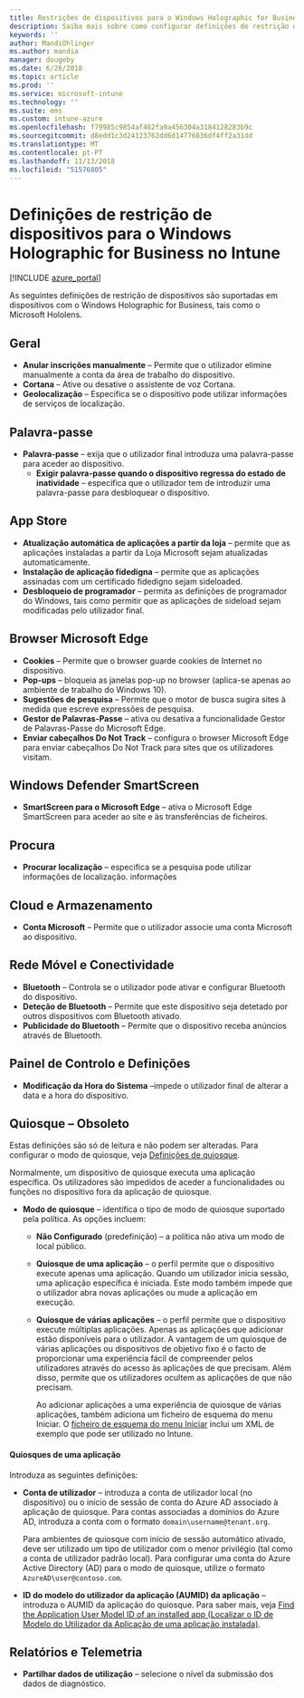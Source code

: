 ```yaml
---
title: Restrições de dispositivos para o Windows Holographic for Business no Microsoft Intune – Azure | Microsoft Docs
description: Saiba mais sobre como configurar definições de restrição de dispositivos no Microsoft Intune para Windows Holographic for Business, incluindo anular a inscrição, geolocalização, palavras-passe, instalar aplicações a partir da App Store, cookies e pop-ups no Microsoft Edge, Windows Defender, pesquisa, cloud e armazenamento, conectividade bluetooth, hora do sistema e dados de utilização no Azure.
keywords: ''
author: MandiOhlinger
ms.author: mandia
manager: dougeby
ms.date: 6/26/2018
ms.topic: article
ms.prod: ''
ms.service: microsoft-intune
ms.technology: ''
ms.suite: ems
ms.custom: intune-azure
ms.openlocfilehash: f79985c9854af462fa9a456304a3184128283b9c
ms.sourcegitcommit: d8edd1c3d24123762dd6d14776836df4ff2a31dd
ms.translationtype: MT
ms.contentlocale: pt-PT
ms.lasthandoff: 11/13/2018
ms.locfileid: "51576805"
---
```

# <a name="device-restriction-settings-for-windows-holographic-for-business-in-intune"></a>Definições de restrição de dispositivos para o Windows Holographic for Business no Intune

[!INCLUDE [azure_portal](./includes/azure_portal.md)]

As seguintes definições de restrição de dispositivos são suportadas em dispositivos com o Windows Holographic for Business, tais como o Microsoft Hololens.

## <a name="general"></a>Geral

- **Anular inscrições manualmente** – Permite que o utilizador elimine manualmente a conta da área de trabalho do dispositivo.
- **Cortana** – Ative ou desative o assistente de voz Cortana.
- **Geolocalização** – Especifica se o dispositivo pode utilizar informações de serviços de localização.

## <a name="password"></a>Palavra-passe
-   **Palavra-passe** – exija que o utilizador final introduza uma palavra-passe para aceder ao dispositivo.
    -   **Exigir palavra-passe quando o dispositivo regressa do estado de inatividade** – especifica que o utilizador tem de introduzir uma palavra-passe para desbloquear o dispositivo.

## <a name="app-store"></a>App Store

-   **Atualização automática de aplicações a partir da loja** – permite que as aplicações instaladas a partir da Loja Microsoft sejam atualizadas automaticamente.
-   **Instalação de aplicação fidedigna** – permite que as aplicações assinadas com um certificado fidedigno sejam sideloaded.
-   **Desbloqueio de programador** – permita as definições de programador do Windows, tais como permitir que as aplicações de sideload sejam modificadas pelo utilizador final.

## <a name="microsoft-edge-browser"></a>Browser Microsoft Edge

-   **Cookies** – Permite que o browser guarde cookies de Internet no dispositivo.
-   **Pop-ups** – bloqueia as janelas pop-up no browser (aplica-se apenas ao ambiente de trabalho do Windows 10).
-   **Sugestões de pesquisa** – Permite que o motor de busca sugira sites à medida que escreve expressões de pesquisa.
-   **Gestor de Palavras-Passe** – ativa ou desativa a funcionalidade Gestor de Palavras-Passe do Microsoft Edge.
- **Enviar cabeçalhos Do Not Track** – configura o browser Microsoft Edge para enviar cabeçalhos Do Not Track para sites que os utilizadores visitam.

## <a name="windows-defender-smart-screen"></a>Windows Defender SmartScreen

- **SmartScreen para o Microsoft Edge** – ativa o Microsoft Edge SmartScreen para aceder ao site e às transferências de ficheiros.

## <a name="search"></a>Procura
- **Procurar localização** – especifica se a pesquisa pode utilizar informações de localização. informações

## <a name="cloud-and-storage"></a>Cloud e Armazenamento
-   **Conta Microsoft** – Permite que o utilizador associe uma conta Microsoft ao dispositivo.

## <a name="cellular-and-connectivity"></a>Rede Móvel e Conectividade

-   **Bluetooth** – Controla se o utilizador pode ativar e configurar Bluetooth do dispositivo.
-   **Deteção de Bluetooth** – Permite que este dispositivo seja detetado por outros dispositivos com Bluetooth ativado.
-   **Publicidade do Bluetooth** – Permite que o dispositivo receba anúncios através de Bluetooth.

## <a name="control-panel-and-settings"></a>Painel de Controlo e Definições

- **Modificação da Hora do Sistema** –impede o utilizador final de alterar a data e a hora do dispositivo.

## <a name="kiosk---obsolete"></a>Quiosque – Obsoleto

Estas definições são só de leitura e não podem ser alteradas. Para configurar o modo de quiosque, veja [Definições de quiosque](kiosk-settings.md#windows-holographic-for-business).

Normalmente, um dispositivo de quiosque executa uma aplicação específica. Os utilizadores são impedidos de aceder a funcionalidades ou funções no dispositivo fora da aplicação de quiosque.

- **Modo de quiosque** – identifica o tipo de modo de quiosque suportado pela política. As opções incluem:

  - **Não Configurado** (predefinição) – a política não ativa um modo de local público. 
  - **Quiosque de uma aplicação** – o perfil permite que o dispositivo execute apenas uma aplicação. Quando um utilizador inicia sessão, uma aplicação específica é iniciada. Este modo também impede que o utilizador abra novas aplicações ou mude a aplicação em execução.
  - **Quiosque de várias aplicações** – o perfil permite que o dispositivo execute múltiplas aplicações. Apenas as aplicações que adicionar estão disponíveis para o utilizador. A vantagem de um quiosque de várias aplicações ou dispositivos de objetivo fixo é o facto de proporcionar uma experiência fácil de compreender pelos utilizadores através do acesso às aplicações de que precisam. Além disso, permite que os utilizadores ocultem as aplicações de que não precisam. 
  
    Ao adicionar aplicações a uma experiência de quiosque de várias aplicações, também adiciona um ficheiro de esquema do menu Iniciar. O [ficheiro de esquema do menu Iniciar](https://docs.microsoft.com/hololens/hololens-kiosk#start-layout-file-for-intune) inclui um XML de exemplo que pode ser utilizado no Intune. 

#### <a name="single-app-kiosks"></a>Quiosques de uma aplicação
Introduza as seguintes definições:

- **Conta de utilizador** – introduza a conta de utilizador local (no dispositivo) ou o início de sessão de conta do Azure AD associado à aplicação de quiosque. Para contas associadas a domínios do Azure AD, introduza a conta com o formato `domain\username@tenant.org`. 

    Para ambientes de quiosque com início de sessão automático ativado, deve ser utilizado um tipo de utilizador com o menor privilégio (tal como a conta de utilizador padrão local). Para configurar uma conta do Azure Active Directory (AD) para o modo de quiosque, utilize o formato `AzureAD\user@contoso.com`.

- **ID do modelo do utilizador da aplicação (AUMID) da aplicação** – introduza o AUMID da aplicação do quiosque. Para saber mais, veja [Find the Application User Model ID of an installed app (Localizar o ID de Modelo do Utilizador da Aplicação de uma aplicação instalada)](https://docs.microsoft.com/windows-hardware/customize/enterprise/find-the-application-user-model-id-of-an-installed-app).

## <a name="reporting-and-telemetry"></a>Relatórios e Telemetria

- **Partilhar dados de utilização** – selecione o nível da submissão dos dados de diagnóstico.
